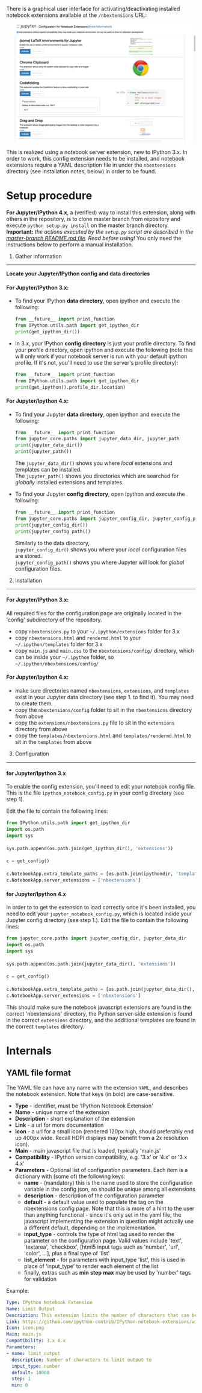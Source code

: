 There is a graphical user interface for activating/deactivating installed notebook extensions available at the `/nbextensions` URL:

![](config.png)

This is realized using a notebook server extension, new to IPython 3.x. 
In order to work, this config extension needs to be installed, and notebook extensions require a YAML description file in under the `nbextensions` directory (see installation notes, below) in order to be found.


Setup procedure
===============

**For Jupyter/IPython 4.x**, a (verified) way to install this extension, along with others in the repository, is to clone master branch from repository and execute `python setup.py install` on the master branch directory.
**Important:** _the actions executed by the `setup.py` script are described in the [master-branch README.md file](https://github.com/ipython-contrib/IPython-notebook-extensions#setuppy). Read before using!_
You only need the instructions below to perform a manual installation.


1. Gather information
---------------------
__Locate your Jupyter/IPython config and data directories__


#### For Jupyter/IPython 3.x:

* To find your IPython __data directory__, open ipython and execute the following:

  ```Python
  from __future__ import print_function
  from IPython.utils.path import get_ipython_dir
  print(get_ipython_dir())
  ```

* In 3.x, your IPython __config directory__ is just your profile directory. To find your profile directory, open ipython and execute the following (note this will only work if your notebook server is run with your default ipython profile. If it's not, you'll need to use the server's profile directory):

  ```Python
  from __future__ import print_function
  from IPython.utils.path import get_ipython_dir
  print(get_ipython().profile_dir.location)
  ```


#### For Jupyter/Ipython 4.x:

* To find your Jupyter __data directory__, open ipython and execute the following:

  ```Python
  from __future__ import print_function
  from jupyter_core.paths import jupyter_data_dir, jupyter_path
  print(jupyter_data_dir())
  print(jupyter_path())
  ```

  The `jupyter_data_dir()` shows you where *local* extensions and templates can be installed.  
  The `jupyter_path()` shows you directories which are searched for *globally* installed extensions and templates.

* To find your Jupyter __config directory__, open ipython and execute the following:

  ```Python
  from __future__ import print_function
  from jupyter_core.paths import jupyter_config_dir, jupyter_config_path
  print(jupyter_config_dir())
  print(jupyter_config_path())
  ```

  Similarly to the data directory,  
  `jupyter_config_dir()` shows you where your *local* configuration files are stored.  
  `jupyter_config_path()` shows you where Jupyter will look for *global* configuration files.


2. Installation
---------------

#### For Jupyter/IPython 3.x:

All required files for the configuration page are originally located in the 'config' subdirectory of the repository.
 * copy `nbextensions.py` to your `~/.ipython/extensions` folder for 3.x
 * copy `nbextensions.html` and `rendermd.html` to your `~/.ipython/templates` folder for 3.x
 * copy `main.js` and `main.css` to the `nbextensions/config/` directory, which can be inside your `~/.ipython` folder, so `~/.ipython/nbextensions/config/`


#### For Jupyter/Ipython 4.x:

  * make sure directories named `nbextensions`, `extensions`, and `templates` exist in your Jupyter data directory (see step 1. to find it). You may need to create them.
  * copy the `nbextensions/config` folder to sit in the `nbextensions` directory from above
  * copy the `extensions/nbextensions.py` file to sit in the `extensions` directory from above
  * copy the `templates/nbextensions.html` and `templates/rendermd.html` to sit in the `templates` from above


3. Configuration
----------------


#### for Jupyter/Ipython 3.x

To enable the config extension, you'll need to edit your notebook config file.
This is the file `ipython_notebook_config.py` in your config directory (see step 1).

Edit the file to contain the following lines:

```python
from IPython.utils.path import get_ipython_dir
import os.path
import sys

sys.path.append(os.path.join(get_ipython_dir(), 'extensions'))

c = get_config()

c.NotebookApp.extra_template_paths = [os.path.join(ipythondir, 'templates') ]
c.NotebookApp.server_extensions = ['nbextensions']
```


#### for Jupyter/Ipython 4.x

In order to to get the extension to load correctly once it's been installed, you need to edit your `jupyter_notebook_config.py`, which is located inside your Jupyter config directory (see step 1.). Edit the file to contain the following lines:

```python
from jupyter_core.paths import jupyter_config_dir, jupyter_data_dir
import os.path
import sys

sys.path.append(os.path.join(jupyter_data_dir(), 'extensions'))

c = get_config()

c.NotebookApp.extra_template_paths = [os.path.join(jupyter_data_dir(), 'templates') ]
c.NotebookApp.server_extensions = ['nbextensions']
```

This should make sure the notebook javascript extensions are found in the correct 'nbextensions' directory,
the Python server-side extension is found in the correct `extensions` directory,
and the additional templates are found in the correct `templates` directory.


Internals
=========


YAML file format
----------------

The YAML file can have any name with the extension `YAML`, and describes the notebook extension. Note that keys (in bold) are case-sensitive.

* **Type**          - identifier, must be 'IPython Notebook Extension'
* **Name**          - unique name of the extension
* **Description**   - short explanation of the extension
* **Link**          - a url for more documentation
* **Icon**          - a url for a small icon (rendered 120px high, should preferably end up 400px wide. Recall HDPI displays may benefit from a 2x resolution icon).
* **Main**          - main javascript file that is loaded, typically 'main.js'
* **Compatibility** - IPython version compatibility, e.g. '3.x' or '4.x' or '3.x 4.x'
* **Parameters**    - Optional list of configuration parameters. Each item is a dictionary with (some of) the following keys:
  * **name**        - (mandatory) this is the name used to store the configuration variable in the config json, so should be unique among all extensions
  * **description** - description of the configuration parameter
  * **default**     - a default value used to populate the tag on the nbextensions config page. Note that this is more of a hint to the user than anything functional - since it's only set in the yaml file, the javascript implementing the extension in question might actually use a different default, depending on the implementation.
  * **input_type**  - controls the type of html tag used to render the parameter on the configuration page. Valid values include 'text', 'textarea', 'checkbox', [html5 input tags such as 'number', 'url', 'color', ...], plus a final type of 'list'
  * **list_element** - for parameters with input_type 'list', this is used in place of 'input_type' to render each element of the list
  * finally, extras such as **min** **step** **max** may be used by 'number' tags for validation

Example:

```yaml
Type: IPython Notebook Extension
Name: Limit Output
Description: This extension limits the number of characters that can be printed below a codecell
Link: https://github.com/ipython-contrib/IPython-notebook-extensions/wiki/limit-output
Icon: icon.png
Main: main.js
Compatibility: 3.x 4.x
Parameters:
- name: limit_output
  description: Number of characters to limit output to
  input_type: number
  default: 10000
  step: 1
  min: 0
```